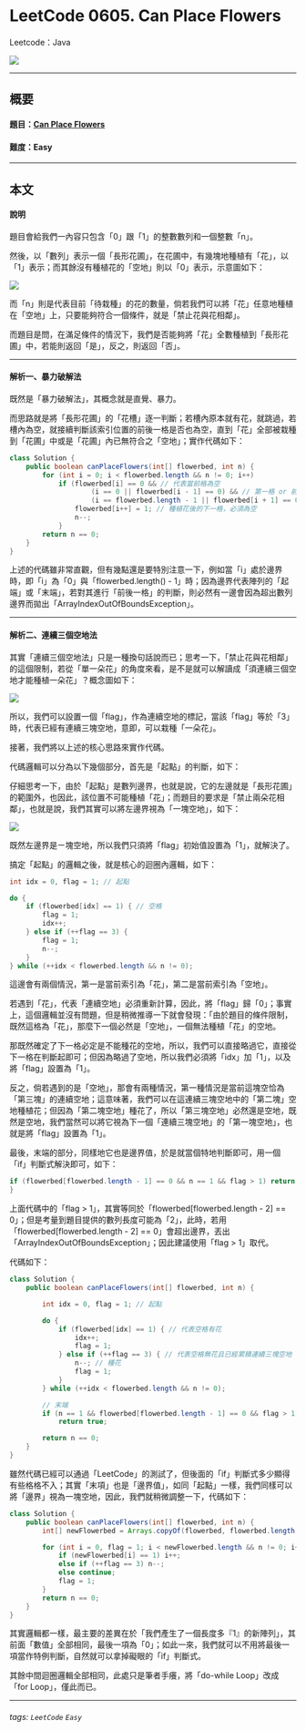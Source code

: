 # LeetCode 0605. Can Place Flowers
Leetcode：Java

![](https://github.com/rickbsr/LeetCode/blob/main/pics/leetcode.png?raw=true)

---

## 概要

#### 題目：[Can Place Flowers](https://leetcode.com/problems/can-place-flowers/)

#### 難度：Easy

---

## 本文

#### 說明

題目會給我們一內容只包含「0」跟「1」的整數數列和一個整數「n」。

然後，以「數列」表示一個「長形花圃」，在花圃中，有幾塊地種植有「花」，以「1」表示；而其餘沒有種植花的「空地」則以「0」表示，示意圖如下：

![](pics/0605_can_place_flowers_des.png)

而「n」則是代表目前「待栽種」的花的數量，倘若我們可以將「花」任意地種植在「空地」上，只要能夠符合一個條件，就是「禁止花與花相鄰」。

而題目是問，在滿足條件的情況下，我們是否能夠將「花」全數種植到「長形花圃」中，若能則返回「是」，反之，則返回「否」。

---

#### 解析一、暴力破解法

既然是「暴力破解法」，其概念就是直覺、暴力。

而思路就是將「長形花圃」的「花槽」逐一判斷；若槽內原本就有花，就跳過，若槽內為空，就接續判斷該索引位置的前後一格是否也為空，直到「花」全部被栽種到「花圃」中或是「花圃」內已無符合之「空地」；實作代碼如下：

```java
class Solution {
    public boolean canPlaceFlowers(int[] flowerbed, int n) {
        for (int i = 0; i < flowerbed.length && n != 0; i++)
            if (flowerbed[i] == 0 && // 代表當前格為空
                    (i == 0 || flowerbed[i - 1] == 0) && // 第一格 or 前一格
                    (i == flowerbed.length - 1 || flowerbed[i + 1] == 0)) { // 最後一格 or 後一格
                flowerbed[i++] = 1; // 種植花後的下一格，必須為空
                n--;
            }
        return n == 0;
    }
}
```

上述的代碼雖非常直觀，但有幾點還是要特別注意一下，例如當「i」處於邊界時，即「i」為「0」與「flowerbed.length() - 1」時；因為邊界代表陣列的「起端」或「末端」，若對其進行「前後一格」的判斷，則必然有一邊會因為超出數列邊界而拋出「ArrayIndexOutOfBoundsException」。

---

#### 解析二、連續三個空地法

其實「連續三個空地法」只是一種換句話說而已；思考一下，「禁止花與花相鄰」的這個限制，若從「單一朵花」的角度來看，是不是就可以解讀成「須連續三個空地才能種植一朵花」？概念圖如下：

![](pics/0605_can_place_flowers_a_set.png)

所以，我們可以設置一個「flag」，作為連續空地的標記，當該「flag」等於「3」時，代表已經有連續三塊空地，意即，可以栽種「一朵花」。

接著，我們將以上述的核心思路來實作代碼。

代碼邏輯可以分為以下幾個部分，首先是「起點」的判斷，如下：

仔細思考一下，由於「起點」是數列邊界，也就是說，它的左邊就是「長形花圃」的範圍外，也因此，該位置不可能種植「花」；而題目的要求是「禁止兩朵花相鄰」，也就是說，我們其實可以將左邊界視為「一塊空地」，如下：

![](pics/0605_can_place_flowers_0.png)

既然左邊界是ㄧ塊空地，所以我們只須將「flag」初始值設置為「1」，就解決了。

搞定「起點」的邏輯之後，就是核心的迴圈內邏輯，如下：

```java
int idx = 0, flag = 1; // 起點

do {
    if (flowerbed[idx] == 1) { // 空格
        flag = 1;
        idx++;
    } else if (++flag == 3) {
        flag = 1;
        n--;
    }
} while (++idx < flowerbed.length && n != 0);
```

這邊會有兩個情況，第一是當前索引為「花」，第二是當前索引為「空地」。

若遇到「花」，代表「連續空地」必須重新計算，因此，將「flag」歸「0」；事實上，這個邏輯並沒有問題，但是稍微推導一下就會發現：「由於題目的條件限制，既然這格為「花」，那麼下一個必然是「空地」，一個無法種植「花」的空地。

那既然確定了下一格必定是不能種花的空地，所以，我們可以直接略過它，直接從下一格在判斷起即可；但因為略過了空地，所以我們必須將「idx」加「1」，以及將「flag」設置為「1」。

反之，倘若遇到的是「空地」，那會有兩種情況，第一種情況是當前這塊空恰為「第三塊」的連續空地；這意味著，我們可以在這連續三塊空地中的「第二塊」空地種植花；但因為「第二塊空地」種花了，所以「第三塊空地」必然還是空地，既然是空地，我們當然可以將它視為下一個「連續三塊空地」的「第一塊空地」，也就是將「flag」設置為「1」。

最後，末端的部分，同樣地它也是邊界值，於是就當個特地判斷即可，用一個「if」判斷式解決即可，如下：

```java
if (flowerbed[flowerbed.length - 1] == 0 && n == 1 && flag > 1) return true;
}
```

上面代碼中的「flag > 1」，其實等同於「flowerbed[flowerbed.length - 2] == 0」；但是考量到題目提供的數列長度可能為「2」，此時，若用「flowerbed[flowerbed.length - 2] == 0」會超出邊界，丟出「ArrayIndexOutOfBoundsException」；因此建議使用「flag > 1」取代。

代碼如下：

```java
class Solution {
    public boolean canPlaceFlowers(int[] flowerbed, int n) {

        int idx = 0, flag = 1; // 起點

        do {
            if (flowerbed[idx] == 1) { // 代表空格有花
                idx++;
                flag = 1;
            } else if (++flag == 3) { // 代表空格無花且已經累積連續三塊空地
                n--; // 種花
                flag = 1;
            }
        } while (++idx < flowerbed.length && n != 0);

        // 末端
        if (n == 1 && flowerbed[flowerbed.length - 1] == 0 && flag > 1)
            return true;

        return n == 0;
    }
}
```

雖然代碼已經可以通過「LeetCode」的測試了，但後面的「if」判斷式多少顯得有些格格不入；其實「末項」也是「邊界值」，如同「起點」一樣，我們同樣可以將「邊界」視為一塊空地，因此，我們就稍微調整一下，代碼如下：

```java
class Solution {
    public boolean canPlaceFlowers(int[] flowerbed, int n) {
        int[] newFlowerbed = Arrays.copyOf(flowerbed, flowerbed.length + 1);

        for (int i = 0, flag = 1; i < newFlowerbed.length && n != 0; i++) {
            if (newFlowerbed[i] == 1) i++;
            else if (++flag == 3) n--;
            else continue;
            flag = 1;
        }
        return n == 0;
    }
}
```

其實邏輯都一樣，最主要的差異在於「我們產生了一個長度多『1』的新陣列」，其前面「數值」全部相同，最後一項為「0」；如此一來，我們就可以不用將最後一項當作特例判斷，自然就可以拿掉礙眼的「if」判斷式。

其餘中間迴圈邏輯全部相同，此處只是筆者手癢，將「do-while Loop」改成「for Loop」，僅此而已。

---

###### tags: `LeetCode` `Easy`